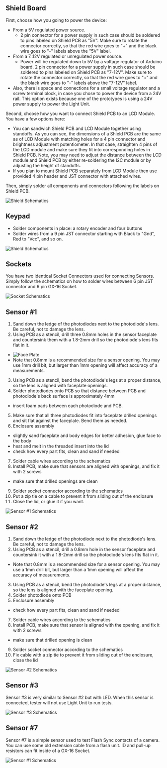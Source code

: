 ## Shield Board

First, choose how you going to power the device:

 - From a 5V regulated power source.
   - 2 pin connector for a power supply in such case should be soldered to pins labeled on Shield PCB as "5V". Make sure to rotate the connector correctly, so that the red wire goes to "+" and the black wire goes to "-" labels above the "5V" label.
 - From a 7..12V regulated or unregulated power source.
   - Power will be regulated down to 5V by a voltage regulator of Arduino board. 2 pin connector for a power supply in such case should be soldered to pins labeled on Shield PCB as "7-12V". Make sure to rotate the connector correctly, so that the red wire goes to "+" and the black wire goes to "-" labels above the "7-12V" label.
 - Also, there is space and connections for a small voltage regulator and a screw terminal block, in case you chose to power the device from a 24V rail. This option exists because one of the prototypes is using a 24V power supply to power the Light Unit.

Second, choose how you want to connect Shield PCB to an LCD Module. You have a few options here:

 - You can sandwich Shield PCB and LCD Module together using standoffs. As you can see, the dimensions of a Shield PCB are the same as of LCD Module with matching holes for a 4 pin connector and brightness adjustment potentiometer. In that case, straighten 4 pins of the LCD module and make sure they fit into corresponding holes in Shield PCB. Note, you may need to adjust the distance between the LCD module and Shield PCB by either re-soldering the I2C module or by adjusting the height of standoffs.
 - If you plan to mount Shield PCB separately from LCD Module then use provided 4 pin header and JST connector with attached wires.

Then, simply solder all components and connectors following the labels on Shield PCB.


![Shield Schematics](https://github.com/srozum/film_camera_tester/blob/596732486f047422b243e279404cc8ec0cb5f984/assets/schematics/shield-v2-rev-2.png)



## Keypad

- Solder components in place: a rotary encoder and four buttons
- Solder wires from a 9 pin JST connector starting with Black to "Gnd", Red to "Vcc", and so on.

![Shield Schematics](https://github.com/srozum/film_camera_tester/blob/596732486f047422b243e279404cc8ec0cb5f984/assets/schematics/keypad.png)



## Sockets

You have two identical Socket Connectors used for connecting Sensors. Simply follow the schematics on how to solder wires between 6 pin JST connector and 6 pin GX-16 Socket.


![Socket Schematics](https://github.com/srozum/film_camera_tester/blob/596732486f047422b243e279404cc8ec0cb5f984/assets/schematics/sockets.png)




## Sensor #1

 1. Sand down the ledge of the photodiodes next to the photodiode's lens. Be careful, not to damage the lens.
 2. Using PCB as a stencil, drill three 0.8mm holes in the sensor faceplate and countersink them with a 1.8-2mm drill so the photodiode's lens fits flat in it.
   - ![Face Plate](https://github.com/srozum/film_camera_tester/blob/596732486f047422b243e279404cc8ec0cb5f984/assets/schematics/sensor-face-plate.png)
   - Note that 0.8mm is a recommended size for a sensor opening. You may use 1mm drill bit, but larger than 1mm opening will affect accuracy of a measurements.
 3. Using PCB as a stencil, bend the photodiode's legs at a proper distance, so the lens is aligned with faceplate openings.
 4. Solder photodiodes onto PCB so that distance between PCB and photodiode's back surface is approximately 4mm
   - insert foam pads between each photodiode and PCB.
 5. Make sure that all three photodiodes fit into faceplate drilled openings and sit flat against the faceplate. Bend them as needed.
 6. Enclosure assembly
  - slightly sand faceplate and body edges for better adhesion, glue face to the body
  - heat and melt in the threaded insert into the lid
  - check how every part fits, clean and sand if needed
 7. Solder cable wires according to the schematics
 8. Install PCB, make sure that sensors are aligned with openings, and fix it with 2 screws
  - make sure that drilled openings are clean
 9. Solder socket connector according to the schematics
 10. Put a zip tie on a cable to prevent it from sliding out of the enclosure
 11. Close the lid, or glue it if you want.

![Sensor #1 Schematics](https://github.com/srozum/film_camera_tester/blob/596732486f047422b243e279404cc8ec0cb5f984/assets/schematics/sensor1-v1.png)



## Sensor #2

 1. Sand down the ledge of the photodiode next to the photodiode's lens. Be careful, not to damage the lens.
 2. Using PCB as a stencil, drill a 0.8mm hole in the sensor faceplate and countersink it with a 1.8-2mm drill so the photodiode's lens fits flat in it.
   - Note that 0.8mm is a recommended size for a sensor opening. You may use a 1mm drill bit, but larger than a 1mm opening will affect the accuracy of measurements.
 3. Using PCB as a stencil, bend the photodiode's legs at a proper distance, so the lens is aligned with the faceplate opening.
 4. Solder photodiode onto PCB
 6. Enclosure assembly
  - check how every part fits, clean and sand if needed
 7. Solder cable wires according to the schematics
 8. Install PCB, make sure that sensor is aligned with the opening, and fix it with 2 screws
  - make sure that drilled opening is clean
 9. Solder socket connector according to the schematics
 10. Fix cable with a zip tie to prevent it from sliding out of the enclosure, close the lid

![Sensor #2 Schematics](https://github.com/srozum/film_camera_tester/blob/596732486f047422b243e279404cc8ec0cb5f984/assets/schematics/sensor2-v1.png)


## Sensor #3

Sensor #3 is very similar to Sensor #2 but with LED. When this sensor is connected, tester will not use Light Unit to run tests.

![Sensor #3 Schematics](https://github.com/srozum/film_camera_tester/blob/03439da3cf5c1e184cd822cfdb18fc5810760e6a/assets/schematics/sensor3-v1.png)


## Sensor #7

Sensor #7 is a simple sensor used to test Flash Sync contacts of a camera. You can use some old extension cable from a flash unit. ID and pull-up resistors can fit inside of a GX-16 Socket.

![Sensor #1 Schematics](https://github.com/srozum/film_camera_tester/blob/596732486f047422b243e279404cc8ec0cb5f984/assets/schematics/sensor7.png)




